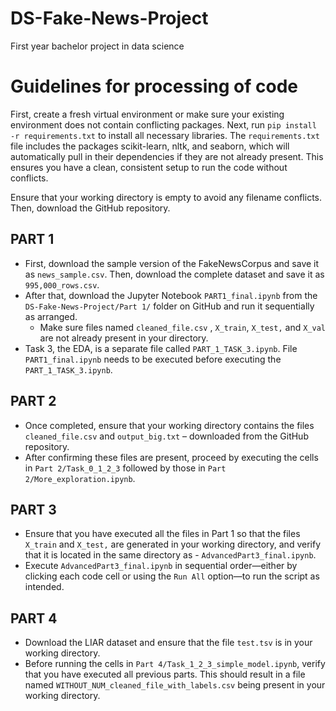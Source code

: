 # DS-Fake-News-Project
First year bachelor project in data science 


# Guidelines for processing of code
First, create a fresh virtual environment or make sure your existing environment does not contain conflicting packages. Next, run `pip install -r requirements.txt` to install all necessary libraries. The `requirements.txt` file includes the packages scikit-learn, nltk, and seaborn, which will automatically pull in their dependencies if they are not already present. This ensures you have a clean, consistent setup to run the code without conflicts.

Ensure that your working directory is empty to avoid any filename conflicts. Then, download the GitHub repository.

## PART 1
- First, download the sample version of the FakeNewsCorpus and save it as `news_sample.csv`. Then, download the complete dataset and save it as `995,000_rows.csv`.
- After that, download the Jupyter Notebook `PART1_final.ipynb` from the `DS-Fake-News-Project/Part 1/` folder on GitHub and run it sequentially as arranged.
    - Make sure files named `cleaned_file.csv` , `X_train`, `X_test,` and `X_val` are not already present in your directory. 
- Task 3, the EDA, is a separate file called `PART_1_TASK_3.ipynb`. File `PART1_final.ipynb` needs to be executed before executing the `PART_1_TASK_3.ipynb`.

## PART 2
- Once completed, ensure that your working directory contains the files `cleaned_file.csv` and `output_big.txt` – downloaded from the GitHub repository.
- After confirming these files are present, proceed by executing the cells in `Part 2/Task_0_1_2_3` followed by those in `Part 2/More_exploration.ipynb`.

## PART 3
- Ensure that you have executed all the files in Part 1 so that the files  `X_train` and `X_test,` are generated in your working directory, and verify that it is located in the same directory as - `AdvancedPart3_final.ipynb`.
- Execute `AdvancedPart3_final.ipynb` in sequential order—either by clicking each code cell or using the `Run All` option—to run the script as intended.

## PART 4
- Download the LIAR dataset and ensure that the file `test.tsv` is in your working directory.
- Before running the cells in `Part 4/Task_1_2_3_simple_model.ipynb`, verify that you have executed all previous parts. This should result in a file named `WITHOUT_NUM_cleaned_file_with_labels.csv` being present in your working directory.
